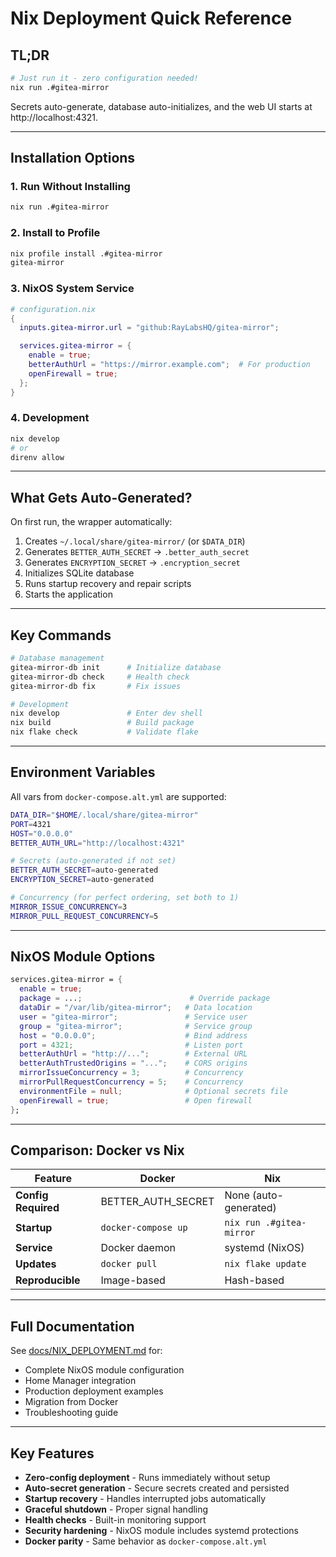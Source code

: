 # Nix Deployment Quick Reference

## TL;DR

```bash
# Just run it - zero configuration needed!
nix run .#gitea-mirror
```

Secrets auto-generate, database auto-initializes, and the web UI starts at http://localhost:4321.

---

## Installation Options

### 1. Run Without Installing
```bash
nix run .#gitea-mirror
```

### 2. Install to Profile
```bash
nix profile install .#gitea-mirror
gitea-mirror
```

### 3. NixOS System Service
```nix
# configuration.nix
{
  inputs.gitea-mirror.url = "github:RayLabsHQ/gitea-mirror";

  services.gitea-mirror = {
    enable = true;
    betterAuthUrl = "https://mirror.example.com";  # For production
    openFirewall = true;
  };
}
```

### 4. Development
```bash
nix develop
# or
direnv allow
```

---

## What Gets Auto-Generated?

On first run, the wrapper automatically:

1. Creates `~/.local/share/gitea-mirror/` (or `$DATA_DIR`)
2. Generates `BETTER_AUTH_SECRET` → `.better_auth_secret`
3. Generates `ENCRYPTION_SECRET` → `.encryption_secret`
4. Initializes SQLite database
5. Runs startup recovery and repair scripts
6. Starts the application

---

## Key Commands

```bash
# Database management
gitea-mirror-db init      # Initialize database
gitea-mirror-db check     # Health check
gitea-mirror-db fix       # Fix issues

# Development
nix develop               # Enter dev shell
nix build                 # Build package
nix flake check           # Validate flake
```

---

## Environment Variables

All vars from `docker-compose.alt.yml` are supported:

```bash
DATA_DIR="$HOME/.local/share/gitea-mirror"
PORT=4321
HOST="0.0.0.0"
BETTER_AUTH_URL="http://localhost:4321"

# Secrets (auto-generated if not set)
BETTER_AUTH_SECRET=auto-generated
ENCRYPTION_SECRET=auto-generated

# Concurrency (for perfect ordering, set both to 1)
MIRROR_ISSUE_CONCURRENCY=3
MIRROR_PULL_REQUEST_CONCURRENCY=5
```

---

## NixOS Module Options

```nix
services.gitea-mirror = {
  enable = true;
  package = ...;                        # Override package
  dataDir = "/var/lib/gitea-mirror";   # Data location
  user = "gitea-mirror";               # Service user
  group = "gitea-mirror";              # Service group
  host = "0.0.0.0";                    # Bind address
  port = 4321;                         # Listen port
  betterAuthUrl = "http://...";        # External URL
  betterAuthTrustedOrigins = "...";    # CORS origins
  mirrorIssueConcurrency = 3;          # Concurrency
  mirrorPullRequestConcurrency = 5;    # Concurrency
  environmentFile = null;              # Optional secrets file
  openFirewall = true;                 # Open firewall
};
```

---

## Comparison: Docker vs Nix

| Feature | Docker | Nix |
|---------|--------|-----|
| **Config Required** | BETTER_AUTH_SECRET | None (auto-generated) |
| **Startup** | `docker-compose up` | `nix run .#gitea-mirror` |
| **Service** | Docker daemon | systemd (NixOS) |
| **Updates** | `docker pull` | `nix flake update` |
| **Reproducible** | Image-based | Hash-based |

---

## Full Documentation

See [docs/NIX_DEPLOYMENT.md](docs/NIX_DEPLOYMENT.md) for:
- Complete NixOS module configuration
- Home Manager integration
- Production deployment examples
- Migration from Docker
- Troubleshooting guide

---

## Key Features

- **Zero-config deployment** - Runs immediately without setup
- **Auto-secret generation** - Secure secrets created and persisted
- **Startup recovery** - Handles interrupted jobs automatically
- **Graceful shutdown** - Proper signal handling
- **Health checks** - Built-in monitoring support
- **Security hardening** - NixOS module includes systemd protections
- **Docker parity** - Same behavior as `docker-compose.alt.yml`
